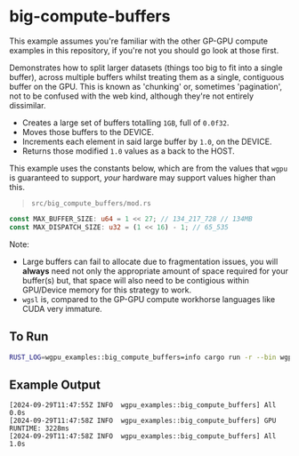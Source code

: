 # big-compute-buffers

This example assumes you're familiar with the other GP-GPU compute examples in this repository, if you're not you should go look at those first.

Demonstrates how to split larger datasets (things too big to fit into a single buffer), across multiple buffers whilst treating them as a single, contiguous buffer on the GPU. This is known as 'chunking' or, sometimes 'pagination', not to be confused with the web kind, although they're not entirely dissimilar.

- Creates a large set of buffers totalling `1GB`, full of `0.0f32`.
- Moves those buffers to the DEVICE.
- Increments each element in said large buffer by `1.0`, on the DEVICE.
- Returns those modified `1.0` values as a back to the HOST.

This example uses the constants below, which are from the values that `wgpu` is guaranteed to support, _your_ hardware may support values higher than this.
>`src/big_compute_buffers/mod.rs`
```rust
const MAX_BUFFER_SIZE: u64 = 1 << 27; // 134_217_728 // 134MB
const MAX_DISPATCH_SIZE: u32 = (1 << 16) - 1; // 65_535
```

Note:
- Large buffers can fail to allocate due to fragmentation issues, you will **always** need not only the appropriate amount of space required for your buffer(s) but, that space will also need to be contigious within GPU/Device memory for this strategy to work.
- `wgsl` is, compared to the GP-GPU compute workhorse languages like CUDA very immature.

## To Run
```sh
RUST_LOG=wgpu_examples::big_compute_buffers=info cargo run -r --bin wgpu-examples -- big_compute_buffers
```

## Example Output
```
[2024-09-29T11:47:55Z INFO  wgpu_examples::big_compute_buffers] All 0.0s
[2024-09-29T11:47:58Z INFO  wgpu_examples::big_compute_buffers] GPU RUNTIME: 3228ms
[2024-09-29T11:47:58Z INFO  wgpu_examples::big_compute_buffers] All 1.0s
```
